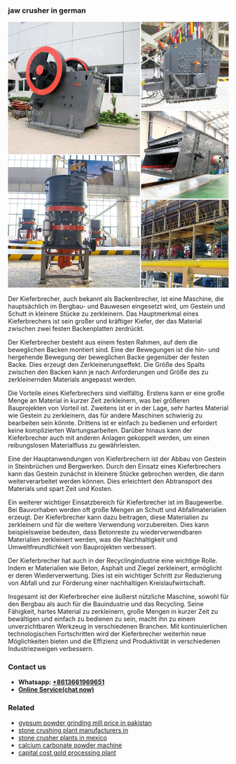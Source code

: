 <h3>jaw crusher in german</h3><img src='1704856682.jpg' alt=''><p>Der Kieferbrecher, auch bekannt als Backenbrecher, ist eine Maschine, die hauptsächlich im Bergbau- und Bauwesen eingesetzt wird, um Gestein und Schutt in kleinere Stücke zu zerkleinern. Das Hauptmerkmal eines Kieferbrechers ist sein großer und kräftiger Kiefer, der das Material zwischen zwei festen Backenplatten zerdrückt.</p><p>Der Kieferbrecher besteht aus einem festen Rahmen, auf dem die beweglichen Backen montiert sind. Eine der Bewegungen ist die hin- und hergehende Bewegung der beweglichen Backe gegenüber der festen Backe. Dies erzeugt den Zerkleinerungseffekt. Die Größe des Spalts zwischen den Backen kann je nach Anforderungen und Größe des zu zerkleinernden Materials angepasst werden.</p><p>Die Vorteile eines Kieferbrechers sind vielfältig. Erstens kann er eine große Menge an Material in kurzer Zeit zerkleinern, was bei größeren Bauprojekten von Vorteil ist. Zweitens ist er in der Lage, sehr hartes Material wie Gestein zu zerkleinern, das für andere Maschinen schwierig zu bearbeiten sein könnte. Drittens ist er einfach zu bedienen und erfordert keine komplizierten Wartungsarbeiten. Darüber hinaus kann der Kieferbrecher auch mit anderen Anlagen gekoppelt werden, um einen reibungslosen Materialfluss zu gewährleisten.</p><p>Eine der Hauptanwendungen von Kieferbrechern ist der Abbau von Gestein in Steinbrüchen und Bergwerken. Durch den Einsatz eines Kieferbrechers kann das Gestein zunächst in kleinere Stücke gebrochen werden, die dann weiterverarbeitet werden können. Dies erleichtert den Abtransport des Materials und spart Zeit und Kosten.</p><p>Ein weiterer wichtiger Einsatzbereich für Kieferbrecher ist im Baugewerbe. Bei Bauvorhaben werden oft große Mengen an Schutt und Abfallmaterialien erzeugt. Der Kieferbrecher kann dazu beitragen, diese Materialien zu zerkleinern und für die weitere Verwendung vorzubereiten. Dies kann beispielsweise bedeuten, dass Betonreste zu wiederverwendbaren Materialien zerkleinert werden, was die Nachhaltigkeit und Umweltfreundlichkeit von Bauprojekten verbessert.</p><p>Der Kieferbrecher hat auch in der Recyclingindustrie eine wichtige Rolle. Indem er Materialien wie Beton, Asphalt und Ziegel zerkleinert, ermöglicht er deren Wiederverwertung. Dies ist ein wichtiger Schritt zur Reduzierung von Abfall und zur Förderung einer nachhaltigen Kreislaufwirtschaft.</p><p>Insgesamt ist der Kieferbrecher eine äußerst nützliche Maschine, sowohl für den Bergbau als auch für die Bauindustrie und das Recycling. Seine Fähigkeit, hartes Material zu zerkleinern, große Mengen in kurzer Zeit zu bewältigen und einfach zu bedienen zu sein, macht ihn zu einem unverzichtbaren Werkzeug in verschiedenen Branchen. Mit kontinuierlichen technologischen Fortschritten wird der Kieferbrecher weiterhin neue Möglichkeiten bieten und die Effizienz und Produktivität in verschiedenen Industriezweigen verbessern.</p><h3>Contact us</h3><ul><li><strong>Whatsapp:&nbsp;<a href="https://wa.me/8613661969651">+8613661969651</a></strong></li><li><a href="https://swt.shibang-china.com/?git&amp;zhl&amp;jaw crusher in german"><strong>Online Service(chat now)</strong></a></li></ul><h3>Related</h3><ul><li><a href='gypsum powder grinding mill price in pakistan.md'>gypsum powder grinding mill price in pakistan</a></li><li><a href='stone crushing plant manufacturers in.md'>stone crushing plant manufacturers in</a></li><li><a href='stone crusher plants in mexico.md'>stone crusher plants in mexico</a></li><li><a href='calcium carbonate powder machine.md'>calcium carbonate powder machine</a></li><li><a href='capital cost gold processing plant.md'>capital cost gold processing plant</a></li></ul>
